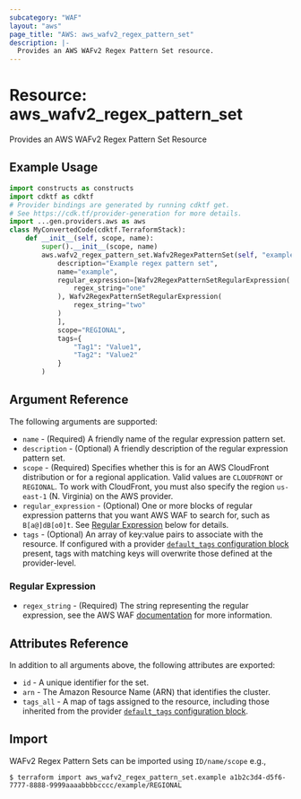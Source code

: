 ```yaml
---
subcategory: "WAF"
layout: "aws"
page_title: "AWS: aws_wafv2_regex_pattern_set"
description: |-
  Provides an AWS WAFv2 Regex Pattern Set resource.
---
```


# Resource: aws_wafv2_regex_pattern_set

Provides an AWS WAFv2 Regex Pattern Set Resource

## Example Usage

```python
import constructs as constructs
import cdktf as cdktf
# Provider bindings are generated by running cdktf get.
# See https://cdk.tf/provider-generation for more details.
import ...gen.providers.aws as aws
class MyConvertedCode(cdktf.TerraformStack):
    def __init__(self, scope, name):
        super().__init__(scope, name)
        aws.wafv2_regex_pattern_set.Wafv2RegexPatternSet(self, "example",
            description="Example regex pattern set",
            name="example",
            regular_expression=[Wafv2RegexPatternSetRegularExpression(
                regex_string="one"
            ), Wafv2RegexPatternSetRegularExpression(
                regex_string="two"
            )
            ],
            scope="REGIONAL",
            tags={
                "Tag1": "Value1",
                "Tag2": "Value2"
            }
        )
```

## Argument Reference

The following arguments are supported:

* `name` - (Required) A friendly name of the regular expression pattern set.
* `description` - (Optional) A friendly description of the regular expression pattern set.
* `scope` - (Required) Specifies whether this is for an AWS CloudFront distribution or for a regional application. Valid values are `CLOUDFRONT` or `REGIONAL`. To work with CloudFront, you must also specify the region `us-east-1` (N. Virginia) on the AWS provider.
* `regular_expression` - (Optional) One or more blocks of regular expression patterns that you want AWS WAF to search for, such as `B[a@]dB[o0]t`. See [Regular Expression](#regular-expression) below for details.
* `tags` - (Optional) An array of key:value pairs to associate with the resource. If configured with a provider [`default_tags` configuration block](https://registry.terraform.io/providers/hashicorp/aws/latest/docs#default_tags-configuration-block) present, tags with matching keys will overwrite those defined at the provider-level.

### Regular Expression

* `regex_string` - (Required) The string representing the regular expression, see the AWS WAF [documentation](https://docs.aws.amazon.com/waf/latest/developerguide/waf-regex-pattern-set-creating.html) for more information.

## Attributes Reference

In addition to all arguments above, the following attributes are exported:

* `id` - A unique identifier for the set.
* `arn` - The Amazon Resource Name (ARN) that identifies the cluster.
* `tags_all` - A map of tags assigned to the resource, including those inherited from the provider [`default_tags` configuration block](https://registry.terraform.io/providers/hashicorp/aws/latest/docs#default_tags-configuration-block).

## Import

WAFv2 Regex Pattern Sets can be imported using `ID/name/scope` e.g.,

```
$ terraform import aws_wafv2_regex_pattern_set.example a1b2c3d4-d5f6-7777-8888-9999aaaabbbbcccc/example/REGIONAL
```

<!-- cache-key: cdktf-0.17.0-pre.15 input-be26f59de417719b12cd29876c134aa1cf3b9c7b439eb9a4c69c726681cc7f5b -->